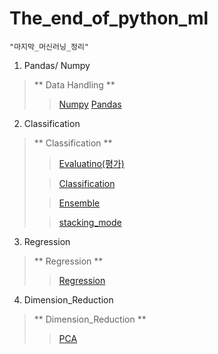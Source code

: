 # The_end_of_python_ml
~~~python3
"마지막_머신러닝_정리"
~~~
1. Pandas/ Numpy
> ** Data Handling **
>> [Numpy](https://github.com/DominKim/The_end_of_python_ml/blob/main/1.numpy_pandas/numpy_for_machine_learning.ipynb)
>> [Pandas](https://github.com/DominKim/The_end_of_python_ml/blob/main/1.numpy_pandas/pandas_for_machine_learning.ipynb)
>
2. Classification
> ** Classification **
>> [Evaluatino(평가)](https://github.com/DominKim/The_end_of_python_ml/blob/main/2.Evaluation/Evaluation.ipynb)
>
>> [Classification](https://github.com/DominKim/The_end_of_python_ml/blob/main/3.Classification/Classification.ipynb)
>
>> [Ensemble](https://github.com/DominKim/The_end_of_python_ml/blob/main/3.Classification/Ensemble.ipynb)
>
>> [stacking_mode](https://github.com/DominKim/The_end_of_python_ml/blob/main/3.Classification/stacking_model.ipynb)
>
3. Regression
> ** Regression **
>> [Regression](https://github.com/DominKim/The_end_of_python_ml/blob/main/4.Regression/Linear_Regression.ipynb)
>
4. Dimension_Reduction
> ** Dimension_Reduction **
>> [PCA](https://github.com/DominKim/The_end_of_python_ml/blob/main/5_Dimension_Reduction/PCA.ipynb)
>
